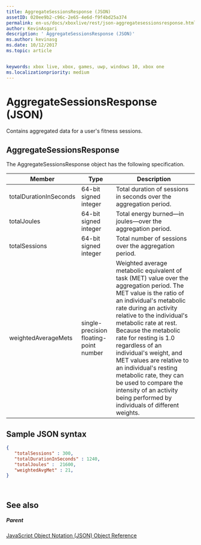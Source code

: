 ```yaml
---
title: AggregateSessionsResponse (JSON)
assetID: 020ee9b2-c96c-2e65-4e6d-f9f4bd25a374
permalink: en-us/docs/xboxlive/rest/json-aggregatesessionsresponse.html
author: KevinAsgari
description: ' AggregateSessionsResponse (JSON)'
ms.author: kevinasg
ms.date: 10/12/2017
ms.topic: article


keywords: xbox live, xbox, games, uwp, windows 10, xbox one
ms.localizationpriority: medium
---
```



# AggregateSessionsResponse (JSON)
Contains aggregated data for a user's fitness sessions. 
<a id="ID4EN"></a>

 
## AggregateSessionsResponse
 
The AggregateSessionsResponse object has the following specification.
 
| Member| Type| Description| 
| --- | --- | --- | 
| totalDurationInSeconds| 64-bit signed integer| Total duration of sessions in seconds over the aggregation period.| 
| totalJoules| 64-bit signed integer| Total energy burned—in joules—over the aggregation period. | 
| totalSessions| 64-bit signed integer| Total number of sessions over the aggregation period.| 
| weightedAverageMets| single-precision floating-point number | Weighted average metabolic equivalent of task (MET) value over the aggregation period. The MET value is the ratio of an individual's metabolic rate during an activity relative to the individual's metabolic rate at rest. Because the metabolic rate for resting is 1.0 regardless of an individual's weight, and MET values are relative to an individual's resting metabolic rate, they can be used to compare the intensity of an activity being performed by individuals of different weights.| 
  
<a id="ID4ESC"></a>

 
## Sample JSON syntax
 

```json
{
   "totalSessions" : 300,
   "totalDurationInSeconds" : 1240,
   "totalJoules" :  21600,
   "weightedAvgMet" : 21,
}

    
```

  
<a id="ID4E2C"></a>

 
## See also
 
<a id="ID4E4C"></a>

 
##### Parent 

[JavaScript Object Notation (JSON) Object Reference](atoc-xboxlivews-reference-json.md)

   